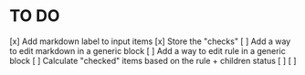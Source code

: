 # TO DO

[x] Add markdown label to input items
[x] Store the "checks"
[ ] Add a way to edit markdown in a generic block
[ ] Add a way to edit rule in a generic block
[ ] Calculate "checked" items based on the rule + children status
[ ]
[ ]

